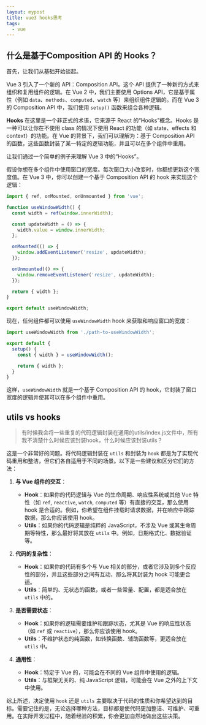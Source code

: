 ```yaml
---
layout: mypost
title: vue3 hooks思考
tags:
  - vue
---
```


## 什么是基于Composition API 的 Hooks？

首先，让我们从基础开始谈起。

Vue 3 引入了一个新的 API：Composition API。这个 API 提供了一种新的方式来组织和复用组件的逻辑。在 Vue 2 中，我们主要使用 Options API，它是基于属性（例如 `data`、`methods`、`computed`、`watch` 等）来组织组件逻辑的。而在 Vue 3 的 Composition API 中，我们使用 `setup()` 函数来组合各种逻辑。

**Hooks** 在这里是一个非正式的术语，它来源于 React 的“Hooks”概念。Hooks 是一种可以让你在不使用 class 的情况下使用 React 的功能（如 state、effects 和 context）的功能。在 Vue 的背景下，我们可以理解为：基于 Composition API 的函数，这些函数封装了某一特定的逻辑功能，并且可以在多个组件中重用。

让我们通过一个简单的例子来理解 Vue 3 中的“Hooks”。

假设你想在多个组件中使用窗口的宽度。每次窗口大小改变时，你都想更新这个宽度值。在 Vue 3 中，你可以创建一个基于 Composition API 的 hook 来实现这个逻辑：

```javascript
import { ref, onMounted, onUnmounted } from 'vue';

function useWindowWidth() {
  const width = ref(window.innerWidth);

  const updateWidth = () => {
    width.value = window.innerWidth;
  };

  onMounted(() => {
    window.addEventListener('resize', updateWidth);
  });

  onUnmounted(() => {
    window.removeEventListener('resize', updateWidth);
  });

  return { width };
}

export default useWindowWidth;
```

现在，任何组件都可以使用 `useWindowWidth` hook 来获取和响应窗口的宽度：

```javascript
import useWindowWidth from './path-to-useWindowWidth';

export default {
  setup() {
    const { width } = useWindowWidth();

    return { width };
  }
}
```

这样，`useWindowWidth` 就是一个基于 Composition API 的 hook，它封装了窗口宽度的逻辑并使其可以在多个组件中重用。

## utils vs hooks

> 有时候我会将一些重复的代码逻辑封装在通用的utils/index.js文件中，所有我不清楚什么时候应该封装hook，什么时候应该封装utils？

这是一个非常好的问题。将代码逻辑封装在 `utils` 和封装为 `hook` 都是为了实现代码重用和整洁，但它们各自适用于不同的场景。以下是一些建议和区分它们的方法：

1. **与 Vue 组件的交互**：
   - **Hook**：如果你的代码逻辑与 Vue 的生命周期、响应性系统或其他 Vue 特性（如 `ref`, `reactive`, `watch`, `computed` 等）有直接的交互，那么使用 hook 是合适的。例如，你希望在组件挂载时请求数据，并在响应中跟踪数据，那么你应该使用 hook。
   - **Utils**：如果你的代码逻辑是纯粹的 JavaScript，不涉及 Vue 或其生命周期等特性，那么最好将其放在 `utils` 中。例如，日期格式化、数据验证等。

2. **代码的复杂性**：
   - **Hook**：如果你的代码有多个与 Vue 相关的部分，或者它涉及到多个反应性的部分，并且这些部分之间有互动，那么将其封装为 hook 可能更合适。
   - **Utils**：简单的、无状态的函数，或者一些常量、配置，都是适合放在 `utils` 中的。

3. **是否需要状态**：
   - **Hook**：如果你的逻辑需要维护和跟踪状态，尤其是 Vue 的响应性状态（如 `ref` 或 `reactive`），那么你应该使用 hook。
   - **Utils**：不维护状态的纯函数，如转换函数、辅助函数等，更适合放在 `utils` 中。

4. **通用性**：
   - **Hook**：特定于 Vue 的，可能会在不同的 Vue 组件中使用的逻辑。
   - **Utils**：与框架无关的、纯 JavaScript 逻辑，可能会在 Vue 之外的上下文中使用。

综上所述，决定使用 `hook` 还是 `utils` 主要取决于代码的性质和你希望达到的目标。需要记住的是，无论选择哪种方法，目标都是使代码更加整洁、可维护、可重用。在实际开发过程中，随着经验的积累，你会更加自然地做出这些决策。